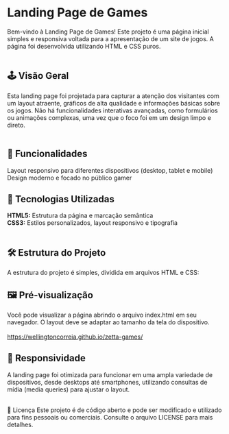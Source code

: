 # Landing Page de Games
Bem-vindo à Landing Page de Games! Este projeto é uma página inicial simples e responsiva voltada para a apresentação de um site de jogos. A página foi desenvolvida utilizando HTML e CSS puros.<br><br>

## 🕹️ Visão Geral
Esta landing page foi projetada para capturar a atenção dos visitantes com um layout atraente, gráficos de alta qualidade e informações básicas sobre os jogos. Não há funcionalidades interativas avançadas, como formulários ou animações complexas, uma vez que o foco foi em um design limpo e direto.
<br><br>
## 📄 Funcionalidades
Layout responsivo para diferentes dispositivos (desktop, tablet e mobile)
Design moderno e focado no público gamer
## 🔧 Tecnologias Utilizadas
<b>HTML5:</b> Estrutura da página e marcação semântica <br>
<b>CSS3:</b> Estilos personalizados, layout responsivo e tipografia<br><br>
## 🛠️ Estrutura do Projeto
A estrutura do projeto é simples, dividida em arquivos HTML e CSS:<br>

## 🖼️ Pré-visualização
Você pode visualizar a página abrindo o arquivo index.html em seu navegador. O layout deve se adaptar ao tamanho da tela do dispositivo.<br>
<br>
https://wellingtoncorreia.github.io/zetta-games/
## 📱 Responsividade
A landing page foi otimizada para funcionar em uma ampla variedade de dispositivos, desde desktops até smartphones, utilizando consultas de mídia (media queries) para ajustar o layout.<br><br>

📄 Licença
Este projeto é de código aberto e pode ser modificado e utilizado para fins pessoais ou comerciais. Consulte o arquivo LICENSE para mais detalhes.

